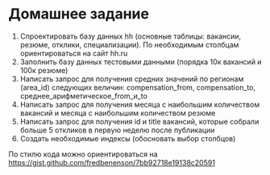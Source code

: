 # Домашнее задание
1. Спроектировать базу данных hh (основные таблицы: вакансии, резюме, отклики, специализации). По необходимым столбцам ориентироваться на сайт hh.ru
2. Заполнить базу данных тестовыми данными (порядка 10к вакансий и 100к резюме)
3. Написать запрос для получения средних значений по регионам (area_id) следующих величин:
compensation_from, compensation_to, среднее_арифметическое_from_и_to
4. Написать запрос для получения месяца с наибольшим количеством вакансий и месяца с наибольшим количеством резюме
5. Написать запрос для получения id и title вакансий, которые собрали больше 5 откликов в первую неделю после публикации
6. Создать необходимые индексы (обосновать выбор столбцов)

По стилю кода можно ориентироваться на https://gist.github.com/fredbenenson/7bb92718e19138c20591

